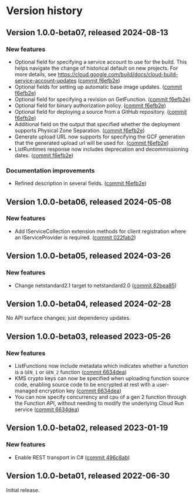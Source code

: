 # Version history

## Version 1.0.0-beta07, released 2024-08-13

### New features

- Optional field for specifying a service account to use for the build. This helps navigate the change of historical default on new projects. For more details, see https://cloud.google.com/build/docs/cloud-build-service-account-updates ([commit f6efb2e](https://github.com/googleapis/google-cloud-dotnet/commit/f6efb2e55db0631e884803c9268ef9c1c15c85fd))
- Optional fields for setting up automatic base image updates. ([commit f6efb2e](https://github.com/googleapis/google-cloud-dotnet/commit/f6efb2e55db0631e884803c9268ef9c1c15c85fd))
- Optional field for specifying a revision on GetFunction. ([commit f6efb2e](https://github.com/googleapis/google-cloud-dotnet/commit/f6efb2e55db0631e884803c9268ef9c1c15c85fd))
- Optional field for binary authorization policy. ([commit f6efb2e](https://github.com/googleapis/google-cloud-dotnet/commit/f6efb2e55db0631e884803c9268ef9c1c15c85fd))
- Optional field for deploying a source from a GitHub repository. ([commit f6efb2e](https://github.com/googleapis/google-cloud-dotnet/commit/f6efb2e55db0631e884803c9268ef9c1c15c85fd))
- Additional field on the output that specified whether the deployment supports Physical Zone Separation. ([commit f6efb2e](https://github.com/googleapis/google-cloud-dotnet/commit/f6efb2e55db0631e884803c9268ef9c1c15c85fd))
- Generate upload URL now supports for specifying the GCF generation that the generated upload url will be used for. ([commit f6efb2e](https://github.com/googleapis/google-cloud-dotnet/commit/f6efb2e55db0631e884803c9268ef9c1c15c85fd))
- ListRuntimes response now includes deprecation and decommissioning dates. ([commit f6efb2e](https://github.com/googleapis/google-cloud-dotnet/commit/f6efb2e55db0631e884803c9268ef9c1c15c85fd))

### Documentation improvements

- Refined description in several fields. ([commit f6efb2e](https://github.com/googleapis/google-cloud-dotnet/commit/f6efb2e55db0631e884803c9268ef9c1c15c85fd))

## Version 1.0.0-beta06, released 2024-05-08

### New features

- Add IServiceCollection extension methods for client registration where an IServiceProvider is required. ([commit 022fab2](https://github.com/googleapis/google-cloud-dotnet/commit/022fab203f28fb9c608972af7f8b83f571ae5694))

## Version 1.0.0-beta05, released 2024-03-26

### New features

- Change netstandard2.1 target to netstandard2.0 ([commit 82bea85](https://github.com/googleapis/google-cloud-dotnet/commit/82bea850661975b9750ac30753528cc9d2e05240))

## Version 1.0.0-beta04, released 2024-02-28

No API surface changes; just dependency updates.

## Version 1.0.0-beta03, released 2023-05-26

### New features

- ListFunctions now include metadata which indicates whether a function is a `GEN_1` or `GEN_2` function ([commit 6634dea](https://github.com/googleapis/google-cloud-dotnet/commit/6634dead8993023333024d350fd8016fecc636b2))
- KMS crypto keys can now be specified when uploading function source code, enabling source code to be encrypted at rest with a user-managed encryption key ([commit 6634dea](https://github.com/googleapis/google-cloud-dotnet/commit/6634dead8993023333024d350fd8016fecc636b2))
- You can now specify concurrency and cpu of a gen 2 function through the Function API, without needing to modify the underlying Cloud Run service ([commit 6634dea](https://github.com/googleapis/google-cloud-dotnet/commit/6634dead8993023333024d350fd8016fecc636b2))

## Version 1.0.0-beta02, released 2023-01-19

### New features

- Enable REST transport in C# ([commit 496c8ab](https://github.com/googleapis/google-cloud-dotnet/commit/496c8abe53e80646e5dd5a6d4a2231b11b36969a))

## Version 1.0.0-beta01, released 2022-06-30

Initial release.
